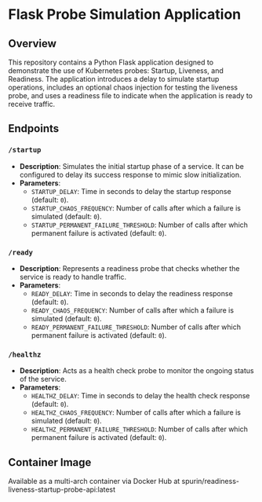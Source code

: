 # Flask Probe Simulation Application

## Overview

This repository contains a Python Flask application designed to demonstrate the use of Kubernetes probes: Startup, Liveness, and Readiness. The application introduces a delay to simulate startup operations, includes an optional chaos injection for testing the liveness probe, and uses a readiness file to indicate when the application is ready to receive traffic.

## Endpoints

### `/startup`

- **Description**: Simulates the initial startup phase of a service. It can be configured to delay its success response to mimic slow initialization.
- **Parameters**:
  - `STARTUP_DELAY`: Time in seconds to delay the startup response (default: `0`).
  - `STARTUP_CHAOS_FREQUENCY`: Number of calls after which a failure is simulated (default: `0`).
  - `STARTUP_PERMANENT_FAILURE_THRESHOLD`: Number of calls after which permanent failure is activated (default: `0`).

### `/ready`

- **Description**: Represents a readiness probe that checks whether the service is ready to handle traffic.
- **Parameters**:
  - `READY_DELAY`: Time in seconds to delay the readiness response (default: `0`).
  - `READY_CHAOS_FREQUENCY`: Number of calls after which a failure is simulated (default: `0`).
  - `READY_PERMANENT_FAILURE_THRESHOLD`: Number of calls after which permanent failure is activated (default: `0`).

### `/healthz`

- **Description**: Acts as a health check probe to monitor the ongoing status of the service.
- **Parameters**:
  - `HEALTHZ_DELAY`: Time in seconds to delay the health check response (default: `0`).
  - `HEALTHZ_CHAOS_FREQUENCY`: Number of calls after which a failure is simulated (default: `0`).
  - `HEALTHZ_PERMANENT_FAILURE_THRESHOLD`: Number of calls after which permanent failure is activated (default: `0`).

## Container Image

Available as a multi-arch container via Docker Hub at spurin/readiness-liveness-startup-probe-api:latest
